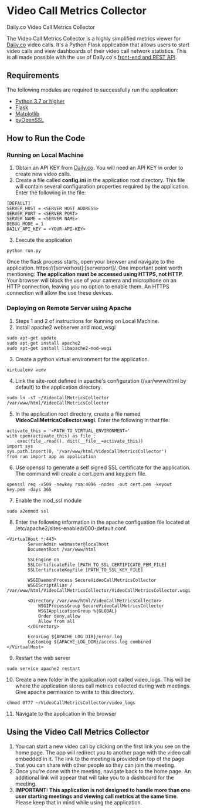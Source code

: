 # Video Call Metrics Collector
Daily.co Video Call Metrics Collector

The Video Call Metrics Collector is a highly simplified metrics viewer for [Daily.co](http://daily.co/) video calls. It's a Python Flask application that allows users to start video calls and view dashboards of their video call network statistics. This is all made possible with the use of Daily.co's [front-end and REST API](https://docs.daily.co/reference).

## Requirements
The following modules are required to successfully run the application:
* [Python 3.7 or higher](https://www.python.org/downloads/)
* [Flask](https://palletsprojects.com/p/flask/)
* [Matplotlib](https://matplotlib.org/)
* [pyOpenSSL](https://www.pyopenssl.org/en/stable/)

## How to Run the Code
### Running on Local Machine
1. Obtain an API KEY from [Daily.co](https://www.daily.co/). You will need an API KEY in order to create new video calls.
2. Create a file called **config.ini** in the application root directory. This file will contain several configuration properties required by the application. Enter the following in the file:
```
[DEFAULT]
SERVER_HOST = <SERVER HOST ADDRESS>
SERVER_PORT = <SERVER PORT>
SERVER_NAME = <SERVER NAME>
DEBUG_MODE = 1
DAILY_API_KEY = <YOUR-API-KEY>
```
3. Execute the application
```
python run.py
```
Once the flask process starts, open your browser and navigate to the application. https://[serverhost]:[serverport]/. One important point worth mentioning: **The application must be accessed using HTTPS, not HTTP**. Your browser will block the use of your camera and microphone on an HTTP connection, leaving you no option to enable them. An HTTPS connection will allow the use these devices. 
### Deploying on Remote Server using Apache
1. Steps 1 and 2 of instructions for Running on Local Machine.
2. Install apache2 webserver and mod_wsgi
```
sudo apt-get update
sudo apt-get install apache2
sudo apt-get install libapache2-mod-wsgi
```
3. Create a python virtual environment for the application.
```
virtualenv venv 
```
4. Link the site-root defined in apache's configuration (/var/www/html by default) to the application directory.
```
sudo ln -sT ~/VideoCallMetricsCollector /var/www/html/VideoCallMetricsCollector
```
5. In the application root directory, create a file named **VideoCallMetricsCollector.wsgi**. Enter the following in that file:
```
activate_this = '<PATH_TO_VIRTUAL_ENVIRONMENT>'
with open(activate_this) as file_:
    exec(file_.read(), dict(__file__=activate_this))
import sys
sys.path.insert(0, '/var/www/html/VideoCallMetricsCollector')
from run import app as application
```
6. Use openssl to generate a self signed SSL certificate for the application. The command will create a cert.pem and key.pem file.
```
openssl req -x509 -newkey rsa:4096 -nodes -out cert.pem -keyout key.pem -days 365
```
7. Enable the mod_ssl module
```
sudo a2enmod ssl
```
8. Enter the following information in the apache configuation file located at /etc/apache2/sites-enabled/000-default.conf.
```
<VirtualHost *:443>
        ServerAdmin webmaster@localhost
        DocumentRoot /var/www/html

        SSLEngine on
        SSLCertificateFile [PATH_TO_SSL_CERTIFICATE_PEM_FILE]
        SSLCertificateKeyFile [PATH_TO_SSL_KEY_FILE]

        WSGIDaemonProcess SecureVideoCallMetricsCollector
        WSGIScriptAlias / /var/www/html/VideoCallMetricsCollector/VideoCallMetricsCollector.wsgi

        <Directory /var/www/html/VideoCallMetricsCollector>
            WSGIProcessGroup SecureVideoCallMetricsCollector
            WSGIApplicationGroup %{GLOBAL}
            Order deny,allow
            Allow from all
        </Directory>

        ErrorLog ${APACHE_LOG_DIR}/error.log
        CustomLog ${APACHE_LOG_DIR}/access.log combined
</VirtualHost>
```
9. Restart the web server
```
sudo service apache2 restart
```
10. Create a new folder in the application root called video_logs. This will be where the application stores call metrics collected during web meetings. Give apache permission to write to this directory.
```
chmod 0777 ~/VideoCallMetricsCollector/video_logs
```
11. Navigate to the application in the browser
## Using the Video Call Metrics Collector
1. You can start a new video call by clicking on the first link you see on the home page. The app will redirect you to another page with the video call embedded in it. The link to the meeting is provided on top of the page that you can share with other people so they can join the meeting.
2. Once you're done with the meeting, navigate back to the home page. An additional link will appear that will take you to a dashboard for the meeting.
3. **IMPORTANT: This application is not designed to handle more than one user starting meetings and viewing call metrics at the same time**. Please keep that in mind while using the application. 
